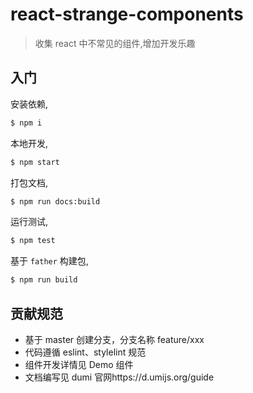 # react-strange-components

> 收集 react 中不常见的组件,增加开发乐趣

## 入门

安装依赖,

```bash
$ npm i
```

本地开发,

```bash
$ npm start
```

打包文档,

```bash
$ npm run docs:build
```

运行测试,

```bash
$ npm test
```

基于 `father` 构建包,

```bash
$ npm run build
```

## 贡献规范

- 基于 master 创建分支，分支名称 feature/xxx
- 代码遵循 eslint、stylelint 规范
- 组件开发详情见 Demo 组件
- 文档编写见 dumi 官网https://d.umijs.org/guide
